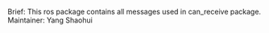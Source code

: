 Brief: This ros package contains all messages used in can_receive package.
Maintainer: Yang Shaohui
